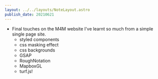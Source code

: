 ```yaml
---
layout: ../../layouts/NoteLayout.astro
publish_date: 20210621
---
```


- Final touches on the M4M website I've learnt so much from a simple single page site.
  - styled components
  - css masking effect
  - css backgrounds
  - GSAP
  - RoughNotation
  - MapboxGL
  - turf.js!
